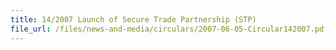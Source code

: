 ```yaml
---
title: 14/2007 Launch of Secure Trade Partnership (STP)
file_url: /files/news-and-media/circulars/2007-06-05-Circular142007.pdf
---
```

